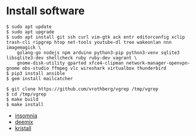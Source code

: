# Install software

	$ sudo apt update
	$ sudo apt upgrade
	$ sudo apt install git ssh curl vim-gtk ack entr editorconfig xclip trash-cli ripgrep htop net-tools youtube-dl tree wakeonlan nnn imagemagick \
		golang-go nodejs npm arduino python3-pip python3-venv sqlite3 libsqlite3-dev shellcheck ruby ruby-dev vagrant \
		gnome-disk-utility gparted xfce4-clipman network-manager-openvpn-gnome obs-studio ffmpeg vlc wireshark virtualbox thunderbird
	$ pip3 install ansible
	$ gem install mailcatcher

	$ git clone https://github.com/vrothberg/vgrep /tmp/vgrep
	$ cd /tmp/vgrep
	$ make build
	$ make install

- [insomnia](https://support.insomnia.rest/article/23-installation#linux)
- [deemix](https://codeberg.org/RemixDev/deemix-tools/src/branch/main/install_debian.sh)
- [kristall](https://github.com/MasterQ32/kristall/blob/master/BUILDING.md)
